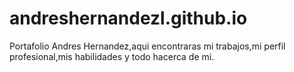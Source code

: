 # andreshernandezl.github.io
Portafolio Andres Hernandez,aqui encontraras mi trabajos,mi perfil profesional,mis habilidades y todo hacerca de mi.
